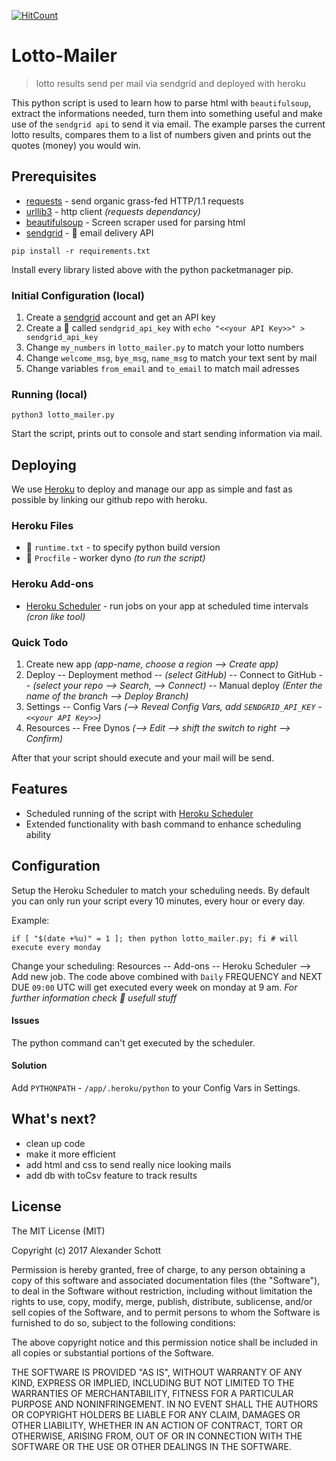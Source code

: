 [![HitCount](http://hits.dwyl.io/algore87/lotto-mailer.svg)](http://hits.dwyl.io/algore87/lotto-mailer)

# Lotto-Mailer
> lotto results send per mail via sendgrid and deployed with heroku

This python script is used to learn how to parse html with `beautifulsoup`, extract the informations needed, turn them into something useful and make use of the `sendgrid api` to send it via email. The example parses the current lotto results, compares them to a list of numbers given and prints out the quotes (money) you would win.

## Prerequisites
* [requests](http://docs.python-requests.org/en/master/) - send organic grass-fed HTTP/1.1 requests
* [urllib3](https://github.com/urllib3/urllib3) - http client *(requests dependancy)*
* [beautifulsoup](https://www.crummy.com/software/BeautifulSoup/) - Screen scraper used for parsing html
* [sendgrid](https://sendgrid.com/) - :email: email delivery API

```shell
pip install -r requirements.txt
```
Install every library listed above with the python packetmanager pip.

### Initial Configuration (local)
1) Create a [sendgrid](https://app.sendgrid.com/settings/api_keys) account and get an API key
2) Create a :page_facing_up: called `sendgrid_api_key` with `echo "<<your API Key>>" > sendgrid_api_key`
3) Change `my_numbers` in `lotto_mailer.py` to match your lotto numbers
4) Change `welcome_msg`, `bye_msg`, `name_msg` to match your text sent by mail
5) Change variables `from_email` and `to_email` to match mail adresses

### Running (local)

```shell
python3 lotto_mailer.py
```
Start the script, prints out to console and start sending information via mail.

## Deploying

We use [Heroku](https://www.heroku.com/) to deploy and manage our app as simple and fast as possible by linking our github repo with heroku.

### Heroku Files
* :page_facing_up: `runtime.txt` - to specify python build version
* :page_facing_up: `Procfile` - worker dyno *(to run the script)*
### Heroku Add-ons
* [Heroku Scheduler](https://elements.heroku.com/addons/scheduler) - run jobs on your app at scheduled time intervals *(cron like tool)*

### Quick Todo
1) Create new app *(app-name, choose a region --> Create app)*
2) Deploy -- Deployment method -- *(select GitHub)* -- Connect to GitHub -- *(select your repo --> Search, --> Connect)* -- Manual deploy *(Enter the name of the branch --> Deploy Branch)*
3) Settings -- Config Vars *(--> Reveal Config Vars, add `SENDGRID_API_KEY`  - `<<your API Key>>`)*
4) Resources -- Free Dynos *(--> Edit --> shift the switch to right --> Confirm)*

After that your script should execute and your mail will be send.

## Features

* Scheduled running of the script with [Heroku Scheduler](https://elements.heroku.com/addons/scheduler)
* Extended functionality with bash command to enhance scheduling ability

## Configuration

Setup the Heroku Scheduler to match your scheduling needs. By default you can only run your script every 10 minutes, every hour or every day.

Example:
```shell
if [ "$(date +%u)" = 1 ]; then python lotto_mailer.py; fi # will execute every monday
```
Change your scheduling: Resources -- Add-ons -- Heroku Scheduler --> Add new job. The code above combined with `Daily` FREQUENCY and NEXT DUE `09:00` UTC will get executed every week on monday at 9 am. *For further information check :file_folder: usefull stuff*

#### Issues
The python command can't get executed by the scheduler.
#### Solution
Add `PYTHONPATH` - `/app/.heroku/python` to your Config Vars in Settings.


## What's next?

* clean up code
* make it more efficient
* add html and css to send really nice looking mails
* add db with toCsv feature to track results


## License

The MIT License (MIT)

Copyright (c) 2017 Alexander Schott

Permission is hereby granted, free of charge, to any person obtaining a copy of this software and associated documentation files (the "Software"), to deal in the Software without restriction, including without limitation the rights to use, copy, modify, merge, publish, distribute, sublicense, and/or sell copies of the Software, and to permit persons to whom the Software is furnished to do so, subject to the following conditions:

The above copyright notice and this permission notice shall be included in all copies or substantial portions of the Software.

THE SOFTWARE IS PROVIDED "AS IS", WITHOUT WARRANTY OF ANY KIND, EXPRESS OR IMPLIED, INCLUDING BUT NOT LIMITED TO THE WARRANTIES OF MERCHANTABILITY, FITNESS FOR A PARTICULAR PURPOSE AND NONINFRINGEMENT. IN NO EVENT SHALL THE AUTHORS OR COPYRIGHT HOLDERS BE LIABLE FOR ANY CLAIM, DAMAGES OR OTHER LIABILITY, WHETHER IN AN ACTION OF CONTRACT, TORT OR OTHERWISE, ARISING FROM, OUT OF OR IN CONNECTION WITH THE SOFTWARE OR THE USE OR OTHER DEALINGS IN THE SOFTWARE.
